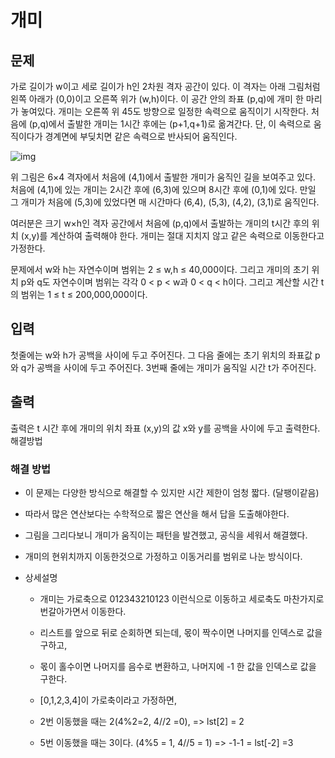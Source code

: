 # 개미

## 문제

가로 길이가 w이고 세로 길이가 h인 2차원 격자 공간이 있다. 이 격자는 아래 그림처럼 왼쪽 아래가 (0,0)이고 오른쪽 위가 (w,h)이다. 이 공간 안의 좌표 (p,q)에 개미 한 마리가 놓여있다. 개미는 오른쪽 위 45도 방향으로 일정한 속력으로 움직이기 시작한다. 처음에 (p,q)에서 출발한 개미는 1시간 후에는 (p+1,q+1)로 옮겨간다. 단, 이 속력으로 움직이다가 경계면에 부딪치면 같은 속력으로 반사되어 움직인다.

![img](https://upload.acmicpc.net/95e84480-219b-4628-a65d-7b08bc3758e5/-/preview/)

위 그림은 6×4 격자에서 처음에 (4,1)에서 출발한 개미가 움직인 길을 보여주고 있다. 처음에 (4,1)에 있는 개미는 2시간 후에 (6,3)에 있으며 8시간 후에 (0,1)에 있다. 만일 그 개미가 처음에 (5,3)에 있었다면 매 시간마다 (6,4), (5,3), (4,2), (3,1)로 움직인다. 

여러분은 크기 w×h인 격자 공간에서 처음에 (p,q)에서 출발하는 개미의 t시간 후의 위치 (x,y)를 계산하여 출력해야 한다. 개미는 절대 지치지 않고 같은 속력으로 이동한다고 가정한다. 

문제에서 w와 h는 자연수이며 범위는 2 ≤ w,h ≤ 40,000이다. 그리고 개미의 초기 위치 p와 q도 자연수이며 범위는 각각 0 < p < w과 0 < q < h이다. 그리고 계산할 시간 t의 범위는 1 ≤ t ≤ 200,000,000이다. 

## 입력

첫줄에는 w와 h가 공백을 사이에 두고 주어진다. 그 다음 줄에는 초기 위치의 좌표값 p와 q가 공백을 사이에 두고 주어진다. 3번째 줄에는 개미가 움직일 시간 t가 주어진다. 

## 출력

출력은 t 시간 후에 개미의 위치 좌표 (x,y)의 값 x와 y를 공백을 사이에 두고 출력한다. 해결방법



### 해결 방법

- 이 문제는 다양한 방식으로 해결할 수 있지만 시간 제한이 엄청 짧다. (달팽이같음)

- 따라서 많은 연산보다는 수학적으로 짧은 연산을 해서 답을 도출해야한다. 

- 그림을 그리다보니 개미가 움직이는 패턴을 발견했고, 공식을 세워서 해결했다.

- 개미의 현위치까지 이동한것으로 가정하고 이동거리를 범위로 나눈 방식이다. 

- 상세설명

  - 개미는 가로축으로 012343210123 이런식으로 이동하고 세로축도 마찬가지로 번갈아가면서 이동한다.

  - 리스트를 앞으로 뒤로 순회하면 되는데, 몫이 짝수이면 나머지를 인덱스로 값을 구하고,

  - 몫이 홀수이면 나머지를 음수로 변환하고, 나머지에 -1 한 값을 인덱스로 값을 구한다.

  - [0,1,2,3,4]이 가로축이라고 가정하면,

  - 2번 이동했을 때는 2(4%2=2, 4//2 =0), => lst[2] = 2

  - 5번 이동했을 때는 3이다. (4%5 = 1, 4//5 = 1) => -1-1 = lst[-2] =3